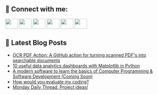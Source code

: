 ## 🔎 Connect with me:
[<img height="32" width="40" src="https://cdn.jsdelivr.net/npm/simple-icons@v5/icons/telegram.svg" />](https://t.me/bullbesh)
[<img height="32" width="40" src="https://cdn.jsdelivr.net/npm/simple-icons@v5/icons/vk.svg" />](https://vk.com/bullbesh)
[<img height="32" width="40" src="https://cdn.jsdelivr.net/npm/simple-icons@v5/icons/twitter.svg" />](https://twitter.com/bullbesh1)
[<img height="32" width="40" src="https://cdn.jsdelivr.net/npm/simple-icons@v5/icons/instagram.svg" />](https://www.instagram.com/bullbesh)
[<img height="32" width="40" src="https://cdn.jsdelivr.net/npm/simple-icons@v5/icons/reddit.svg" />](https://www.reddit.com/user/bullbesh)
[<img height="32" width="40" src="https://cdn.jsdelivr.net/npm/simple-icons@v5/icons/youtube.svg" />](https://www.youtube.com/channel/UCtfjRs6uzgq5mfm8S06WTcg)

## 📕 Latest Blog Posts
<!-- BLOG-POST-LIST:START -->
- [OCR PDF Action: A GitHub action for turning scanned PDF&#39;s into searchable documents](https://www.reddit.com/r/Python/comments/vwdpkg/ocr_pdf_action_a_github_action_for_turning/)
- [10 useful data analytics dashboards with Matplotlib in Python](https://www.reddit.com/r/Python/comments/vwbxvg/10_useful_data_analytics_dashboards_with/)
- [A modern software to learn the basics of Computer Programming &amp; Software Development &lpar;Coming Soon&rpar;](https://www.reddit.com/r/Python/comments/vw8q68/a_modern_software_to_learn_the_basics_of_computer/)
- [How would you evaluate my coding?](https://www.reddit.com/r/Python/comments/vw6pf1/how_would_you_evaluate_my_coding/)
- [Monday Daily Thread: Project ideas!](https://www.reddit.com/r/Python/comments/vw4q60/monday_daily_thread_project_ideas/)
<!-- BLOG-POST-LIST:END -->
